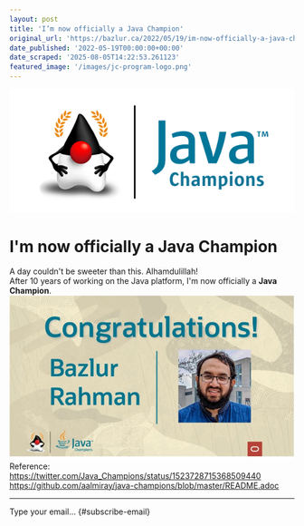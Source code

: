 ```yaml
---
layout: post
title: 'I’m now officially a Java Champion'
original_url: 'https://bazlur.ca/2022/05/19/im-now-officially-a-java-champion/'
date_published: '2022-05-19T00:00:00+00:00'
date_scraped: '2025-08-05T14:22:53.261123'
featured_image: '/images/jc-program-logo.png'
---
```


![](/images/jc-program-logo.png)

I'm now officially a Java Champion
==================================

A day couldn't be sweeter than this. Alhamdulillah!  
After 10 years of working on the Java platform, I'm now officially a **Java Champion**.  
![](/images/jc.jpeg)  
Reference:  
<https://twitter.com/Java_Champions/status/1523728715368509440>  
<https://github.com/aalmiray/java-champions/blob/master/README.adoc>  

*** ** * ** ***

Type your email... {#subscribe-email}
